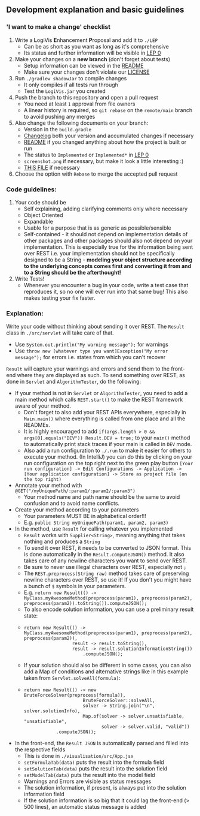 ## Development explanation and basic guidelines
### 'I want to make a change' checklist
1) Write a **L**ogiVis **E**nhancement **P**roposal and add it to `./LEP`
    - Can be as short as you want as long as it's comprehensive
    - Its status and further information will be visible in <a href='https://github.com/danielbinder/LogiVis/blob/main/LEP/LEP 0.md'>LEP 0</a>
2) Make your changes on a **new branch** (don't forget about tests)
    - Setup information can be viewed in the <a href='https://github.com/danielbinder/LogiVis/blob/main/README.md'>README</a>
    - Make sure your changes don't violate our <a href='https://github.com/danielbinder/LogiVis/blob/main/LICENSE'>LICENSE</a>
3) Run `./gradlew shadowJar` to compile changes
    - It only compiles if all tests run through
    - Test the `LogiVis.jar` you created
4) Push the branch to this repository and open a pull request
    - You need at least `1` approval from file owners
    - A linear history is required, so `git rebase` on the `remote/main` branch to avoid pushing any merges
5) Also change the following documents on your branch:
    - Version in the `build.gradle`
    - <a href='https://github.com/danielbinder/LogiVis/blob/main/Changelog.md'>Changelog</a> both your version and accumulated changes if necessary
    - <a href='https://github.com/danielbinder/LogiVis/blob/main/README.md'>README</a> if you changed anything about how the project is built or run
   - The status to `Implemented` or `Implemented*` in <a href='https://github.com/danielbinder/LogiVis/blob/LEP/LEP 0.md'>LEP 0</a>
    - `screenshot.png` if necessary, but make it look a little interesting :)
    - <a href='https://github.com/danielbinder/LogiVis/blob/main/Development.md'>THIS FILE</a> if necessary
6) Choose the option with `Rebase` to merge the accepted pull request
### Code guidelines:
1) Your code should be
   - Self explaining, adding clarifying comments only where necessary
   - Object Oriented
   - Expandable
   - Usable for a purpose that is as generic as possible/sensible
   - Self-contained - it should not depend on implementation details of other packages and other packages should also not depend on your implementation. This is especially true for the information being sent over REST i.e. your implementation should not be specifically designed to be a String - **modeling your object structure according to the underlying concepts comes first and converting it from and to a String should be the afterthought!**
2) Write Tests!
   - Whenever you encounter a bug in your code, write a test case that reproduces it, so no one will ever run into that same bug! This also makes testing your fix faster.
### Explanation:
Write your code without thinking about sending it over REST.
The `Result` class in `./src/servlet` will take care of that.
- Use `System.out.println("My warning message");` for warnings
- Use `throw new [whatever type you want]Exception("My error message");` for errors i.e. states from which you can't recover

`Result` will capture your warnings and errors and send them to the front-end where they are displayed as such.
To send something over REST, as done in `Servlet` and `AlgorithmTester`, do the following:
- If your method is not in `Servlet` or `AlgorithmTester`, you need to add a main method which calls `REST.start()` to make the REST framework aware of your method.
  - Don't forget to also add your REST APIs everywhere, especially in `Main.main()` where everything is called from one place and all the READMEs.
  - It is highly encouraged to add `if(args.length > 0 && args[0].equals("DEV")) Result.DEV = true;` to your `main()` method to automatically print stack traces if your main is called in `DEV` mode.
  - Also add a run configuration to `./.run` to make it easier for others to execute your method. (In IntelliJ) you can do this by clicking on your run configuration on the top right next to the green play button `[Your run configuration] -> Edit Configurations -> Application -> [Your application configuration] -> Store as project file (on the top right)`
- Annotate your method with `@GET("/myUniquePath/:param1/:param2/:param3")`
  - Your method name and path name should be the same to avoid confusion and to avoid name conflicts.
- Create your method according to your parameters
  - Your parameters MUST BE in alphabetical order!!!
  - E.g. `public String myUniquePath(param1, param2, param3)`
- In the method, use `Result` for calling whatever you implemented
  - `Result` works with `Supplier<String>`, meaning anything that takes nothing and produces a `String`
  - To send it over REST, it needs to be converted to JSON format. This is done automatically in the `Result.computeJSON()` method. It also takes care of any newline characters you want to send over REST.
  - Be sure to never use illegal characters over REST, especially not `;`
  - The `REST.preprocess(String raw)` method takes care of preserving newline characters over REST, so use it! If you don't you might have a bunch of `$` symbols in your parameters.
  - E.g. `return new Result(() -> MyClass.myAwesomeMethod(preprocess(param1), preprocess(param2), preprocess(param2)).toString()).computeJSON();`
  - To also encode solution information, you can use a preliminary result state:
  - ```
    return new Result(() -> MyClass.myAwesomeMethod(preprocess(param1), preprocess(param2), preprocess(param2)),
                      result -> result.toString(),
                      result -> result.solutionInformationString())
                          .computeJSON();
    ```
  - If your solution should also be different in some cases, you can also add a Map of conditions and alternative strings like in this example taken from `Servlet.solveAll(formula)`:
  - ```
    return new Result(() -> new BruteForceSolver(preprocess(formula)),
                          BruteForceSolver::solveAll,
                          solver -> String.join("\n", solver.solutionInfo),
                          Map.of(solver -> solver.unsatisfiable, "unsatisfiable",
                                 solver -> solver.valid, "valid"))
                .computeJSON();
    ```
- In the front-end, the `Result JSON` is automatically parsed and filled into the respective fields
  - This is done in `./visualisation/src/App.jsx`
  - `setFormulaTab(data)` puts the result into the formula field
  - `setSolutionTab(data)` puts the result into the solution field
  - `setModelTab(data)` puts the result into the model field
  - Warnings and Errors are visible as status messages
  - The solution information, if present, is always put into the solution information field
  - If the solution information is so big that it could lag the front-end (> 500 lines), an automatic status message is added